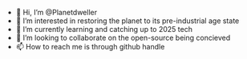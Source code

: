 - 👋 Hi, I’m @Planetdweller
- 👀 I’m interested in restoring the planet to its pre-industrial age state
- 🌱 I’m currently learning and catching up to 2025 tech
- 💞️ I’m looking to collaborate on the open-source being concieved
- 📫 How to reach me is through github handle 

<!---
Planetdweller/Planetdweller is a ✨ special ✨ repository because its `README.md` (this file) appears on your GitHub profile.
You can click the Preview link to take a look at your changes.
--->
